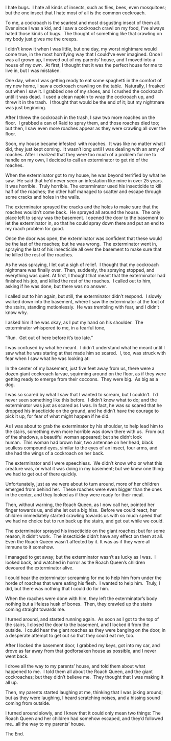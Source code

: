 I hate bugs.  I hate all kinds of insects, such as flies, bees, even mosquitoes; but the one insect that I hate most of all is the common cockroach.

To me, a cockroach is the scariest and most disgusting insect of them all.  Ever since I was a kid, and I saw a cockroach crawl on my food, I’ve always hated those kinds of bugs.  The thought of something like that crawling on my body just gives me the creeps.

I didn’t know it when I was little, but one day, my worst nightmare would come true, in the most horrifying way that I could’ve ever imagined. Once I was all grown up, I moved out of my parents’ house, and I moved into a house of my own.  At first, I thought that it was the perfect house for me to live in, but I was mistaken.

One day, when I was getting ready to eat some spaghetti in the comfort of my new home, I saw a cockroach crawling on the table.  Naturally, I freaked out when I saw it. I grabbed one of my shoes, and I crushed the cockroach until it was dead.  I used a clean napkin to wrap the cockroach up, and threw it in the trash.  I thought that would be the end of it; but my nightmare was just beginning.

After I threw the cockroach in the trash, I saw two more roaches on the floor.  I grabbed a can of Raid to spray them, and those roaches died too; but then, I saw even more roaches appear as they were crawling all over the floor.

Soon, my house became infested  with roaches.  It was like no matter what I did, they just kept coming.  It wasn’t long until I was dealing with an army of roaches. After I realized that they were too much of a problem for me to handle on my own, I decided to call an exterminator to get rid of the roaches. 

When the exterminator got to my house, he was beyond terrified by what he saw.  He said that he’d never seen an infestation like mine in over 25 years.  It was horrible.  Truly horrible. The exterminator used his insecticide to kill half of the roaches; the other half managed to scatter and escape through some cracks and holes in the walls.

The exterminator sprayed the cracks and the holes to make sure that the roaches wouldn’t come back.  He sprayed all around the house.  The only place left to spray was the basement. I opened the door to the basement to let the exterminator in, so that he could spray down there and put an end to my roach problem for good.  

Once the door was open, the exterminator was confident that these would be the last of the roaches; but he was wrong.  The exterminator went in, spraying the last of his insecticide all over the basement to make sure that he killed the rest of the roaches.  

As he was spraying, I let out a sigh of relief.  I thought that my cockroach nightmare was finally over.  Then, suddenly, the spraying stopped, and everything was quiet. At first, I thought that meant that the exterminator had finished his job, and killed the rest of the roaches.  I called out to him, asking if he was done, but there was no answer.

I called out to him again, but still, the exterminator didn’t respond.  I slowly walked down into the basement, where I saw the exterminator at the foot of the stairs, standing motionlessly.  He was trembling with fear, and I didn’t know why.

I asked him if he was okay, as I put my hand on his shoulder.  The exterminator whispered to me, in a fearful tone,

“Run.  Get out of here before it’s too late.”

I was confused by what he meant.  I didn’t understand what he meant until I saw what he was staring at that made him so scared.  I, too, was struck with fear when I saw what he was looking at:

In the center of my basement, just five feet away from us, there were a dozen giant cockroach larvae, squirming around on the floor, as if they were getting ready to emerge from their cocoons.  They were big.  As big as a dog.

I was so scared by what I saw that I wanted to scream, but I couldn’t.  I’d never seen something like this before.  I didn’t know what to do; and the exterminator was just as scared as I was. In fact, he was so scared that he dropped his insecticide on the ground, and he didn’t have the courage to pick it up, for fear of what might happen if he did.

As I was about to grab the exterminator by his shoulder, to help lead him to the stairs, something even more horrible was down there with us.  From out of the shadows, a beautiful woman appeared; but she didn’t look human.  This woman had brown hair, two antennae on her head, black soulless compound eyes, similar to the eyes of an insect, four arms, and she had the wings of a cockroach on her back.

The exterminator and I were speechless.  We didn’t know who or what this creature was, or what it was doing in my basement; but we knew one thing: we had to get out of there quickly.

Unfortunately, just as we were about to turn around, more of her children emerged from behind her.  These roaches were even bigger than the ones in the center, and they looked as if they were ready for their meal.  

Then, without warning, the Roach Queen, as I now call her, pointed her finger towards us, and she let out a big hiss.  Before we could react, her children immediately started crawling towards us with so much speed that we had no choice but to run back up the stairs, and get out while we could.

The exterminator sprayed his insecticide on the giant roaches; but for some reason, it didn’t work.  The insecticide didn’t have any effect on them at all.  Even the Roach Queen wasn’t affected by it. It was as if they were all immune to it somehow.

I managed to get away; but the exterminator wasn’t as lucky as I was.  I looked back, and watched in horror as the Roach Queen’s children devoured the exterminator alive.

I could hear the exterminator screaming for me to help him from under the horde of roaches that were eating his flesh.  I wanted to help him.  Truly, I did, but there was nothing that I could do for him. 

When the roaches were done with him, they left the exterminator’s body nothing but a lifeless husk of bones.  Then, they crawled up the stairs coming straight towards me.

I turned around, and started running again.  As soon as I got to the top of the stairs, I closed the door to the basement, and I locked it from the outside.  I could hear the giant roaches as they were banging on the door, in a desperate attempt to get out so that they could eat me, too.

After I locked the basement door, I grabbed my keys, got into my car, and drove as far away from that godforsaken house as possible, and I never went back.  

I drove all the way to my parents’ house, and told them about what happened to me.  I told them all about the Roach Queen, and the giant cockroaches; but they didn’t believe me.  They thought that I was making it all up.

Then, my parents started laughing at me, thinking that I was joking around; but as they were laughing, I heard scratching noises, and a hissing sound coming from outside. 

I turned around slowly, and I knew that it could only mean two things: The Roach Queen and her children had somehow escaped, and they’d followed me…all the way to my parents’ house.

The End.